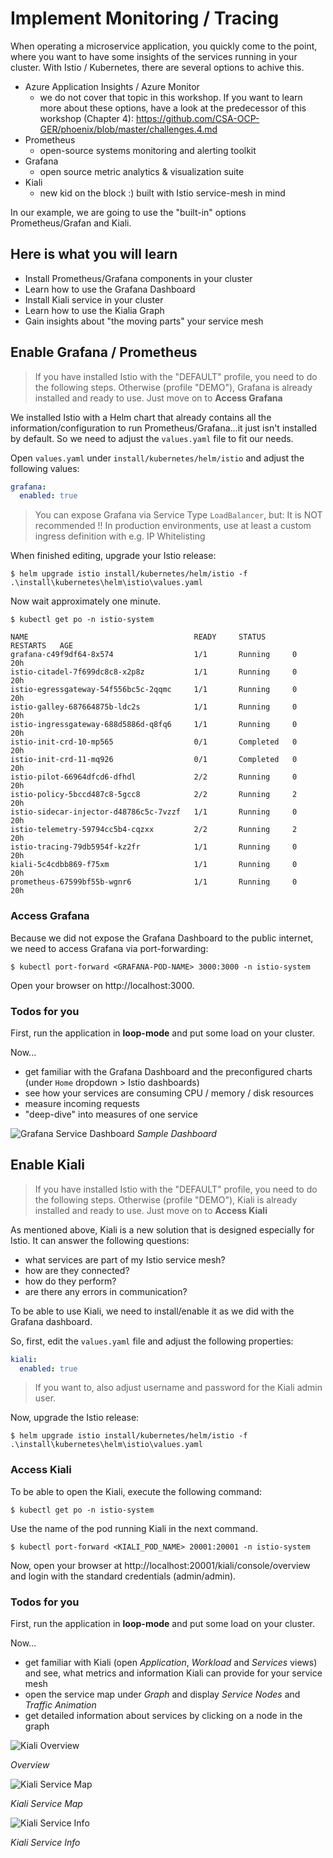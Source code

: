 # Implement Monitoring / Tracing #

When operating a microservice application, you quickly come to the point, where you want to have some insights of the services running in your cluster. With Istio / Kubernetes, there are several options to achive this. 

- Azure Application Insights / Azure Monitor
  - we do not cover that topic in this workshop. If you want to learn more about these options, have a look at the predecessor of this workshop (Chapter 4): https://github.com/CSA-OCP-GER/phoenix/blob/master/challenges.4.md
- Prometheus
  - open-source systems monitoring and alerting toolkit
- Grafana
  - open source metric analytics & visualization suite
- Kiali
  - new kid on the block :) built with Istio service-mesh in mind

In our example, we are going to use the "built-in" options Prometheus/Grafan and Kiali.

## Here is what you will learn ##

- Install Prometheus/Grafana components in your cluster
- Learn how to use the Grafana Dashboard
- Install Kiali service in your cluster
- Learn how to use the Kialia Graph
- Gain insights about "the moving parts" your service mesh

## Enable Grafana / Prometheus ##

> If you have installed Istio with the "DEFAULT" profile, you need to do the following steps. Otherwise (profile "DEMO"), Grafana is already installed and ready to use. Just move on to **Access Grafana**

We installed Istio with a Helm chart that already contains all the information/configuration to run Prometheus/Grafana...it just isn't installed by default. So we need to adjust the `values.yaml` file to fit our needs. 

Open `values.yaml` under `install/kubernetes/helm/istio` and adjust the following values:

```yaml
grafana:
  enabled: true
``` 
> You can expose Grafana via Service Type `LoadBalancer`, but: It is NOT recommended !! In production environments, use at least a custom ingress definition with e.g. IP Whitelisting

When finished editing, upgrade your Istio release:

```shell
$ helm upgrade istio install/kubernetes/helm/istio -f .\install\kubernetes\helm\istio\values.yaml
```

Now wait approximately one minute.

```shell
$ kubectl get po -n istio-system

NAME                                     READY     STATUS      RESTARTS   AGE
grafana-c49f9df64-8x574                  1/1       Running     0          20h
istio-citadel-7f699dc8c8-x2p8z           1/1       Running     0          20h
istio-egressgateway-54f556bc5c-2qqmc     1/1       Running     0          20h
istio-galley-687664875b-ldc2s            1/1       Running     0          20h
istio-ingressgateway-688d5886d-q8fq6     1/1       Running     0          20h
istio-init-crd-10-mp565                  0/1       Completed   0          20h
istio-init-crd-11-mq926                  0/1       Completed   0          20h
istio-pilot-66964dfcd6-dfhdl             2/2       Running     0          20h
istio-policy-5bccd487c8-5gcc8            2/2       Running     2          20h
istio-sidecar-injector-d48786c5c-7vzzf   1/1       Running     0          20h
istio-telemetry-59794cc5b4-cqzxx         2/2       Running     2          20h
istio-tracing-79db5954f-kz2fr            1/1       Running     0          20h
kiali-5c4cdbb869-f75xm                   1/1       Running     0          20h
prometheus-67599bf55b-wgnr6              1/1       Running     0          20h
```

### Access Grafana ### 

Because we did not expose the Grafana Dashboard to the public internet, we need to access Grafana via port-forwarding:

```shell
$ kubectl port-forward <GRAFANA-POD-NAME> 3000:3000 -n istio-system
```

Open your browser on http://localhost:3000. 

### Todos for you ###

First, run the application in **loop-mode** and put some load on your cluster.

Now...
- get familiar with the Grafana Dashboard and the preconfigured charts (under `Home` dropdown > Istio dashboards)
- see how your services are consuming CPU / memory / disk resources
- measure incoming requests
- "deep-dive" into measures of one service

![Grafana Service Dashboard](/img/grafana_service.png)
*Sample Dashboard*


## Enable Kiali ##

> If you have installed Istio with the "DEFAULT" profile, you need to do the following steps. Otherwise (profile "DEMO"), Kiali is already installed and ready to use. Just move on to **Access Kiali**

As mentioned above, Kiali is a new solution that is designed especially for Istio. It can answer the following questions:

- what services are part of my Istio service mesh?
- how are they connected?
- how do they perform?
- are there any errors in communication?

To be able to use Kiali, we need to install/enable it as we did with the Grafana dashboard.

So, first, edit the `values.yaml` file and adjust the following properties:

```yaml
kiali:
  enabled: true
```

> If you want to, also adjust username and password for the Kiali admin user.

Now, upgrade the Istio release:

```shell
$ helm upgrade istio install/kubernetes/helm/istio -f .\install\kubernetes\helm\istio\values.yaml
```

### Access Kiali ###

To be able to open the Kiali, execute the following command:

```shell
$ kubectl get po -n istio-system
```
Use the name of the pod running Kiali in the next command.

```shell
$ kubectl port-forward <KIALI_POD_NAME> 20001:20001 -n istio-system
```

Now, open your browser at http://localhost:20001/kiali/console/overview and login with the standard credentials (admin/admin).

### Todos for you ###

First, run the application in **loop-mode** and put some load on your cluster.

Now...
- get familiar with Kiali (open *Application*, *Workload* and *Services* views) and see, what metrics and information Kiali can provide for your service mesh
- open the service map under *Graph* and display *Service Nodes* and *Traffic Animation*
- get detailed information about services by clicking on a node in the graph

![Kiali Overview](/img/kiali_overview.png)

*Overview*

![Kiali Service Map](/img/kiali_service_map.png)

*Kiali Service Map*

![Kiali Service Info](/img/kiali_service_info.png)

*Kiali Service Info*
